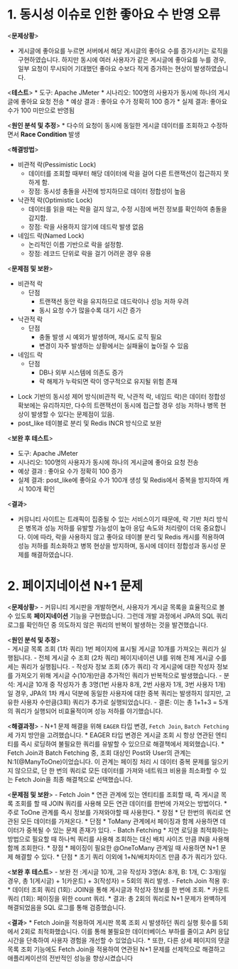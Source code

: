 # 1. 동시성 이슈로 인한 좋아요 수 반영 오류
  <**문제상황**>
  * 게시글에 좋아요를 누르면 서버에서 해당 게시글의 좋아요 수를 증가시키는 로직을 구현하였습니다. 
    하지만 동시에 여러 사용자가 같은 게시글에 좋아요를 누를 경우, 일부 요청이 무시되어 기대했던 좋아요 수보다 적게 증가하는 현상이 발생하였습니다.
  
  <**테스트**>
    * 도구: Apache JMeter
    * 시나리오: 100명의 사용자가 동시에 하나의 게시글에 좋아요 요청 전송
    * 예상 결과 : 좋아요 수가 정확히 100 증가
    * 실제 결과: 좋아요 수가 100 미만으로 반영됨
  
  <**원인 분석 및 추정**>
    * 다수의 요청이 동시에 동일한 게시글 데이터를 조회하고 수정하면서 **Race Condition** 발생

  <**해결방법**>
  - 비관적 락(Pessimistic Lock)
    * 데이터를 조회할 때부터 해당 데이터에 락을 걸어 다른 트랜잭션이 접근하지 못하게 함.
    * 장점: 동시성 충돌을 사전에 방지하므로 데이터 정합성이 높음
  - 낙관적 락(Optimistic Lock)
    * 데이터를 읽을 때는 락을 걸지 않고, 수정 시점에 버전 정보를 확인하여 충돌을 감지함.
    * 장점: 락을 사용하지 않기에 데드락 발생 없음
  - 네임드 락(Named Lock)
    * 논리적인 이름 기반으로 락을 설정함.
    * 장점: 레코드 단위로 락을 걸기 어려운 경우 유용
  
  <**문제점 및 보완**>
  - 비관적 락
    * 단점
      * 트랜잭션 동안 락을 유지하므로 데드락이나 성능 저하 우려
      * 동시 요청 수가 많을수록 대기 시간 증가
  - 낙관적 락
      * 단점
          * 충돌 발생 시 예외가 발생하며, 재시도 로직 필요
          * 변경이 자주 발생하는 상황에서는 실패율이 높아질 수 있음
  - 네임드 락
      * 단점
          * DB나 외부 시스템에 의존도 증가
          * 락 해제가 누락되면 락이 영구적으로 유지될 위험 존재
  * Lock 기반의 동시성 제어 방식(비관적 락, 낙관적 락, 네임드 락)은 데이터 정합성 확보에는 유리하지만,
    다수의 트랜잭션이 동시에 접근할 경우 성능 저하나 병목 현상이 발생할 수 있다는 문제점이 있음.
  * post_like 테이블로 분리 및 Redis INCR 방식으로 보완

  <**보완 후 테스트**>
  - 도구: Apache JMeter
  - 시나리오: 100명의 사용자가 동시에 하나의 게시글에 좋아요 요청 전송
  - 예상 결과 : 좋아요 수가 정확히 100 증가
  - 실제 결과: post_like에 좋아요 수가 100개 생성 및 Redis에서 중복을 방지하여 캐시 100개 확인

  <**결과**>
  - 커뮤니티 사이트는 트래픽이 집중될 수 있는 서비스이기 때문에, 락 기반 처리 방식은 병목과 성능 저하를 
    유발할 가능성이 높아 응답 속도와 처리량이 더욱 중요합니다. 이에 따라, 락을 사용하지 않고 좋아요 테이블 분리
    및 Redis 캐시를 적용하여 성능 저하를 최소화하고 병목 현상을 방지하며, 동시에 데이터 정합성과 동시성 문제를 해결하였습니다.

# 2. 페이지네이션 N+1 문제
  <**문제상황**>
        - 커뮤니티 게시판을 개발하면서, 사용자가 게시글 목록을 효율적으로 볼 수 있도록 **페이지네이션** 기능을 구현했습니다.
     그런데 개발 과정에서 JPA의 SQL 쿼리 로그를 확인하던 중 의도하지 않은 쿼리의 반복이 발생하는 것을 발견했습니다.
    
  <**원인 분석 및 추정**>  
    - 게시글 목록 조회 (1차 쿼리) 1번 페이지에 표시될 게시글 10개를 가져오는 쿼리가 실행됩니다.
    - 전체 게시글 수 조회 (2차 쿼리) 페이지네이션 UI를 위해 전체 게시글 수를 세는 쿼리가 실행됩니다.
    - 작성자 정보 조회 (추가 쿼리) 각 게시글에 대한 작성자 정보를 가져오기 위해 게시글 수(10개)만큼 추가적인 쿼리가 반복적으로 발생했습니다.
      - 분석: 게시글 10개 중 작성자가 총 3명(1번 사용자 8개, 2번 사용자 1개, 3번 사용자 1개)일 경우, JPA의 1차 캐시 덕분에 동일한 사용자에 대한 중복 쿼리는 발생하지 않지만, 
             고유한 사용자 수만큼(3회) 쿼리가 추가로 실행되었습니다.
      - 결론: 이는 총 1+1+3 = 5개의 쿼리가 실행되어 비효율적이며 성능 저하를 야기했습니다.

  <**해결과정**>
    - N+1 문제 해결을 위해 `EAGER` 타입 변경, `Fetch Join`, `Batch Fetching` 세 가지 방안을 고려했습니다.
        * EAGER 타입 변경은 게시글 조회 시 항상 연관된 엔티티를 즉시 로딩하여 불필요한 쿼리를 유발할 수 있으므로 해결책에서 제외했습니다.
        * Fetch Join과 Batch Fetching 중, 조회 대상인 Post와 User의 관계는 N:1(@ManyToOne)이었습니다. 이 관계는 페이징 처리 시 데이터 중복 문제를 일으키지 않으므로, 
          단 한 번의 쿼리로 모든 데이터를 가져와 네트워크 비용을 최소화할 수 있는 Fetch Join을 최종 해결책으로 선택했습니다.

  <**문제점 및 보완**>
    - Fetch Join
        * 연관 관계에 있는 엔티티를 조회할 때, 즉 게시글 목록 조회를 할 때 JOIN 쿼리를 사용해 모든 연관 데이터를 한번에 가져오는 방법이다.
        * 주로 ToOne 관계를 즉시 정보를 가져와야할 때 사용한다.
        *  장점
            * 단 한번의 쿼리로 연관된 모든 데이터를 가져온다.
        * 단점
            * ToMany 관계에서 페이징과 함께 사용하면 데이터가 중복될 수 있는 문제 존재가 있다.
    - Batch Fetching
        * 지연 로딩을 최적화하는 방법으로 필요할 때 하나씩 쿼리를 사용해 조회하는 대신 배치 사이즈 만큼 IN을 사용해 함께 조회한다.
        * 장점
            * 페이징이 필요한 @OneToMany 관계일 때 사용하면 N+1 문제 해결할 수 있다.
        * 단점
            * 초기 쿼리 이외에 1+N/배치차이즈 만큼 추가 쿼리가 있다.
  
  <**보완 후 테스트**>
      - 보완 전 :게시글 10개, 고유 작성자 3명(A: 8개, B: 1개, C: 3개)일 경우, 총 1(게시글) + 1(카운트) + 3(작성자) = 5회의 쿼리 발생.
      - Fetch Join 적용 후:
          * 데이터 조회 쿼리 (1회): JOIN을 통해 게시글과 작성자 정보를 한 번에 조회.
          * 카운트 쿼리 (1회): 페이징을 위한 count 쿼리.
          * 결과: 총 2회의 쿼리로 N+1 문제가 완벽하게 해결되었음을 SQL 로그를 통해 검증했습니다.

  <**결과**>
      * Fetch Join을 적용하여 게시판 목록 조회 시 발생하던 쿼리 실행 횟수를 5회에서 2회로 최적화했습니다. 
      이를 통해 불필요한 데이터베이스 부하를 줄이고 API 응답 시간을 단축하여 사용자 경험을 개선할 수 있었습니다. 
      * 또한, 다른 상세 페이지의 댓글 목록 조회 기능에도 Fetch Join을 적용하여 연관된 N+1 문제를 선제적으로 해결하고 애플리케이션의 전반적인 성능을 향상시켰습니다
